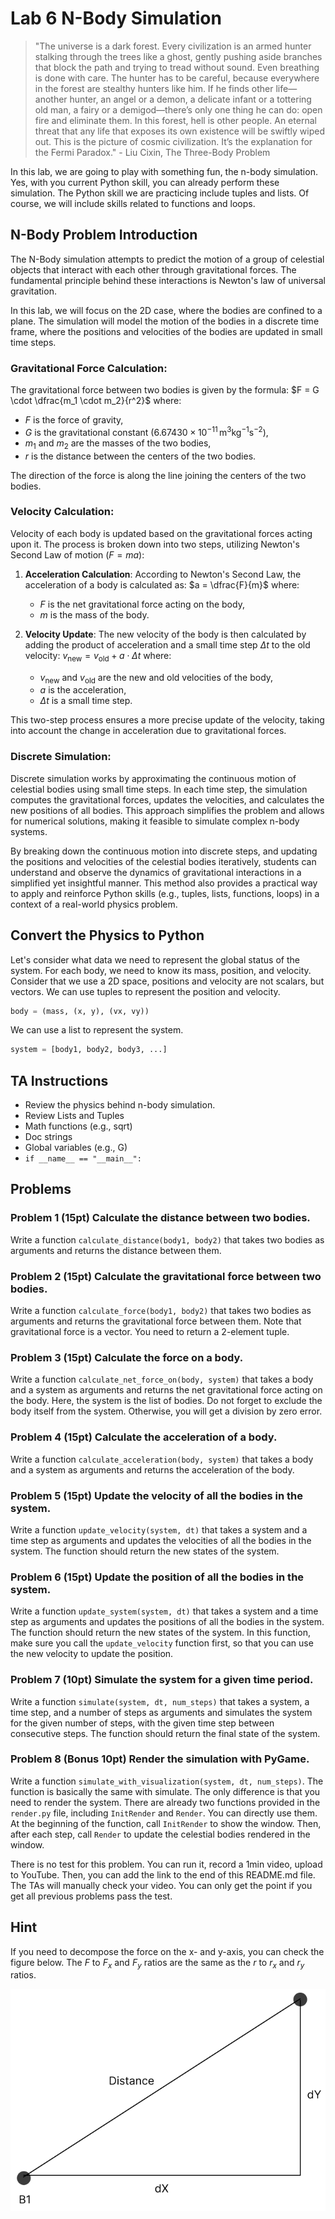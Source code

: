 # Lab 6 N-Body Simulation

> "The universe is a dark forest. Every civilization is an armed hunter stalking through the trees like a ghost, gently pushing aside branches that block the path and trying to tread without sound. Even breathing is done with care. The hunter has to be careful, because everywhere in the forest are stealthy hunters like him. If he finds other life—another hunter, an angel or a demon, a delicate infant or a tottering old man, a fairy or a demigod—there’s only one thing he can do: open fire and eliminate them. In this forest, hell is other people. An eternal threat that any life that exposes its own existence will be swiftly wiped out. This is the picture of cosmic civilization. It’s the explanation for the Fermi Paradox." - Liu Cixin, The Three-Body Problem


In this lab, we are going to play with something fun, the n-body simulation. Yes, with you current Python skill, you can already perform these simulation. The Python skill we are practicing include tuples and lists. Of course, we will include skills related to functions and loops.  

## N-Body Problem Introduction

The N-Body simulation attempts to predict the motion of a group of celestial objects that interact with each other through gravitational forces. The fundamental principle behind these interactions is Newton's law of universal gravitation.

In this lab, we will focus on the 2D case, where the bodies are confined to a plane. The simulation will model the motion of the bodies in a discrete time frame, where the positions and velocities of the bodies are updated in small time steps.

### Gravitational Force Calculation:
The gravitational force between two bodies is given by the formula:
$F = G \cdot \dfrac{m_1 \cdot m_2}{r^2}$
where:
- $F$ is the force of gravity,
- $G$ is the gravitational constant ($6.67430 \times 10^{-11} \, \text{m}^3 \text{kg}^{-1} \text{s}^{-2}$),
- $m_1$ and $m_2$ are the masses of the two bodies,
- $r$ is the distance between the centers of the two bodies.

The direction of the force is along the line joining the centers of the two bodies.

### Velocity Calculation:
Velocity of each body is updated based on the gravitational forces acting upon it. The process is broken down into two steps, utilizing Newton's Second Law of motion ($F = ma$):

1. **Acceleration Calculation**:
   According to Newton's Second Law, the acceleration of a body is calculated as:
   $a = \dfrac{F}{m}$
   where:
   - $F$ is the net gravitational force acting on the body,
   - $m$ is the mass of the body.

2. **Velocity Update**:
   The new velocity of the body is then calculated by adding the product of acceleration and a small time step $\Delta t$ to the old velocity:
   $v_{\text{new}} = v_{\text{old}} + a \cdot \Delta t$
   where:
   - $v_{\text{new}}$ and $v_{\text{old}}$ are the new and old velocities of the body,
   - $a$ is the acceleration,
   - $\Delta t$ is a small time step.

This two-step process ensures a more precise update of the velocity, taking into account the change in acceleration due to gravitational forces.

### Discrete Simulation:
Discrete simulation works by approximating the continuous motion of celestial bodies using small time steps. In each time step, the simulation computes the gravitational forces, updates the velocities, and calculates the new positions of all bodies. This approach simplifies the problem and allows for numerical solutions, making it feasible to simulate complex n-body systems.

By breaking down the continuous motion into discrete steps, and updating the positions and velocities of the celestial bodies iteratively, students can understand and observe the dynamics of gravitational interactions in a simplified yet insightful manner. This method also provides a practical way to apply and reinforce Python skills (e.g., tuples, lists, functions, loops) in a context of a real-world physics problem.

## Convert the Physics to Python

Let's consider what data we need to represent the global status of the system. For each body, we need to know its mass, position, and velocity. Consider that we use a 2D space, positions and velocity are not scalars, but vectors. We can use tuples to represent the position and velocity. 

```python
body = (mass, (x, y), (vx, vy))
```

We can use a list to represent the system. 

```python
system = [body1, body2, body3, ...]
```


## TA Instructions 

* Review the physics behind n-body simulation.
* Review Lists and Tuples
* Math functions (e.g., sqrt)
* Doc strings
* Global variables (e.g., G)
* `if __name__ == "__main__":`

## Problems

### Problem 1 (15pt) Calculate the distance between two bodies.

Write a function `calculate_distance(body1, body2)` that takes two bodies as arguments and returns the distance between them. 

### Problem 2 (15pt) Calculate the gravitational force between two bodies.

Write a function `calculate_force(body1, body2)` that takes two bodies as arguments and returns the gravitational force between them. Note that gravitational force is a vector. You need to return a 2-element tuple. 

### Problem 3 (15pt) Calculate the force on a body. 

Write a function `calculate_net_force_on(body, system)` that takes a body and a system as arguments and returns the net gravitational force acting on the body. Here, the system is the list of bodies. Do not forget to exclude the body itself from the system. Otherwise, you will get a division by zero error.

### Problem 4 (15pt) Calculate the acceleration of a body.
Write a function `calculate_acceleration(body, system)` that takes a body and a system as arguments and returns the acceleration of the body.

### Problem 5 (15pt) Update the velocity of all the bodies in the system.
Write a function `update_velocity(system, dt)` that takes a system and a time step as arguments and updates the velocities of all the bodies in the system. The function should return the new states of the system. 

### Problem 6 (15pt) Update the position of all the bodies in the system.
Write a function `update_system(system, dt)` that takes a system and a time step as arguments and updates the positions of all the bodies in the system. The function should return the new states of the system. In this function, make sure you call the `update_velocity` function first, so that you can use the new velocity to update the position.

### Problem 7 (10pt) Simulate the system for a given time period.
Write a function `simulate(system, dt, num_steps)` that takes a system, a time step, and a number of steps as arguments and simulates the system for the given number of steps, with the given time step between consecutive steps. The function should return the final state of the system.

### Problem 8 (Bonus 10pt) Render the simulation with PyGame.

Write a function `simulate_with_visualization(system, dt, num_steps)`. The function is basically the same with simulate. The only difference is that you need to render the system. There are already two functions provided in the `render.py` file, including `InitRender` and `Render`. You can directly use them. At the beginning of the function, call `InitRender` to show the window. Then, after each step, call `Render` to update the celestial bodies rendered in the window.

There is no test for this problem. You can run it, record a 1min video, upload to YouTube. Then, you can add the link to the end of this README.md file. The TAs will manually check your video. You can only get the point if you get all previous problems pass the test. 

## Hint

If you need to decompose the force on the x- and y-axis, you can check the figure below. The $F$ to $F_x$ and $F_y$ ratios are the same as the $r$ to $r_x$ and $r_y$ ratios.

![triangle](triangle.svg)





